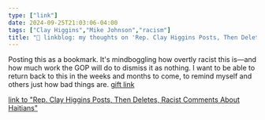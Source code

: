 ```yaml
---
type: ["link"]
date: 2024-09-25T21:03:06-04:00
tags: ["Clay Higgins","Mike Johnson","racism"]
title: "🔗 linkblog: my thoughts on 'Rep. Clay Higgins Posts, Then Deletes, Racist Comments About Haitians'"
---
```

Posting this as a bookmark. It's mindboggling how overtly racist
this is—and how much work the GOP will do to dismiss it as nothing. I want to be able to return back to this in the weeks and months to come, to remind myself and others just how bad things are. [gift link](https://www.nytimes.com/2024/09/25/us/politics/clay-higgins-haitians-springfield-ohio.html?unlocked_article_code=1.Nk4.-JMD.Y0VPGEZ9zQ2Q&smid=url-share)

[link to "Rep. Clay Higgins Posts, Then Deletes, Racist Comments About Haitians"](https://www.nytimes.com/2024/09/25/us/politics/clay-higgins-haitians-springfield-ohio.html)
